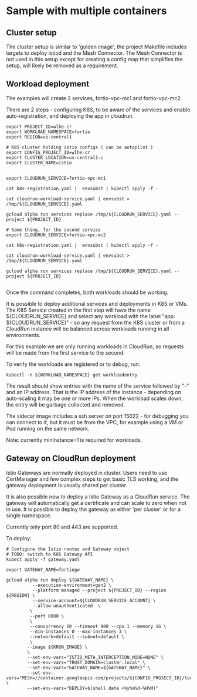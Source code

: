 # Sample with multiple containers


## Cluster setup 

The cluster setup is similar to 'golden image', the project Makefile includes
targets to deploy istiod and the Mesh Connector. The Mesh Connector is not 
used in this setup except for creating a config map that simplifies the setup,
will likely be removed as a requirement.


## Workload deployment 

The examples will create 2 services, fortio-vpc-mc1 and fortio-vpc-mc2.

There are 2 steps - configuring K8S, to be aware of the services and enable
auto-registration, and deploying the app in cloudrun.

```shell
export PROJECT_ID=wlhe-cr
export WORKLOAD_NAMESPACE=fortio
export REGION=us-central1

# K8S cluster holding istio configs ( can be autopilot )
export CONFIG_PROJECT_ID=wlhe-cr
export CLUSTER_LOCATION=us-central1-c
export CLUSTER_NAME=istio


export CLOUDRUN_SERVICE=fortio-vpc-mc1

cat k8s-registration.yaml |  envsubst | kubectl apply -f -

cat cloudrun-workload-service.yaml | envsubst > /tmp/${CLOUDRUN_SERVICE}.yaml

gcloud alpha run services replace /tmp/${CLOUDRUN_SERVICE}.yaml --project ${PROJECT_ID}

# Same thing, for the second service
export CLOUDRUN_SERVICE=fortio-vpc-mc2

cat k8s-registration.yaml |  envsubst | kubectl apply -f -

cat cloudrun-workload-service.yaml | envsubst > /tmp/${CLOUDRUN_SERVICE}.yaml

gcloud alpha run services replace /tmp/${CLOUDRUN_SERVICE}.yaml --project ${PROJECT_ID}


```

Once the command completes, both workloads should be working.

It is possible to deploy additional services and deployments in K8S or VMs.
The K8S Service created in the first step will have the name ${CLOUDRUN_SERVICE}
and select any workload with the label "app: ${CLOUDRUN_SERVICE}" - so any
request from the K8S cluster or from a CloudRun instance will be balanced across
workloads running in all environments. 

For this example we are only running workloads in CloudRun, so requests will be made
from the first service to the second. 

To verify the workloads are registered or to debug, run:

```
kubectl -n ${WORKLOAD_NAMESPACE} get workloadentry

```

The result should show entries with the name of the service followed by "-" and an IP address.
That is the IP address of the instance - depending on auto-scaling it may be one or more IPs.
When the workload scales down, the entry will be garbage collected and removed.

The sidecar image includes a ssh server on port 15022 - for debugging you can 
connect to it, but it must be from the VPC, for example using a VM or Pod running
on the same network.

Note: currently minInstance=1 is required for workloads.

## Gateway on CloudRun deployment

Istio Gateways are normally deployed in cluster. Users need to use CertManager and few 
complex steps to get basic TLS working, and the gateway deployment is usually shared
per cluster.

It is also possible now to deploy a Istio Gateway as a CloudRun service. The gateway
will automatically get a certificate and can scale to zero when not in use. It is possible
to deploy the gateway as either 'per cluster' or for a single namespace. 

Currently only port 80 and 443 are supported.

To deploy:

```
# Configure the Istio routes and Gateway object
# TODO: switch to K8S Gateway API 
kubect apply -f gateway.yaml

export GATEWAY_NAME=fortiogw

gcloud alpha run deploy ${GATEWAY_NAME} \
		  --execution-environment=gen2 \
		  --platform managed --project ${PROJECT_ID} --region ${REGION} \
		  --service-account=${CLOUDRUN_SERVICE_ACCOUNT} \
          --allow-unauthenticated  \
         \
         --port 8080 \
         \
         --concurrency 10 --timeout 900 --cpu 1 --memory 1G \
         --min-instances 0 --max-instances 3 \
         --network=default --subnet=default \
         \
		--image ${KRUN_IMAGE} \
		\
		--set-env-vars="ISTIO_META_INTERCEPTION_MODE=NONE" \
		--set-env-vars="TRUST_DOMAIN=cluster.local" \
		--set-env-vars="GATEWAY_NAME=${GATEWAY_NAME}" \
		--set-env-vars="MESH=//container.googleapis.com/projects/${CONFIG_PROJECT_ID}/locations/${CLUSTER_LOCATION}/clusters/${CLUSTER_NAME}" \
		--set-env-vars="DEPLOY=$(shell date +%y%m%d-%H%M)"


```
